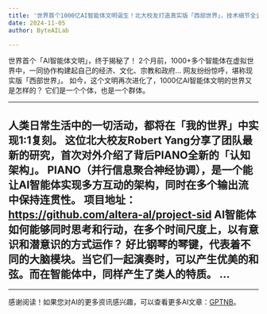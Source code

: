 ```yaml
---
title: '世界首个1000亿AI智能体文明诞生！北大校友打造真实版「西部世界」，技术细节全公开'
date: 2024-11-05
author: ByteAILab

---
```


世界首个「AI智能体文明」，终于揭秘了！
2个月前，1000+多个智能体在虚拟世界中，一同协作构建起自己的经济、文化、宗教和政府...
网友纷纷惊呼，堪称现实版「西部世界」。
如今，这个文明再次进化了，1000亿AI智能体文明的世界又是怎样的？
它们是一个个体，也是一个群体。

---

人类日常生活中的一切活动，都将在「我的世界」中实现1:1复刻。
这位北大校友Robert Yang分享了团队最新的研究，首次对外介绍了背后PIANO全新的「认知架构」。
PIANO（并行信息聚合神经协调），是一个能让AI智能体实现多方互动的架构，同时在多个输出流中保持连贯性。
项目地址：https://github.com/altera-al/project-sid
AI智能体如何能够同时思考和行动，在多个时间尺度上，以有意识和潜意识的方式运作？
好比钢琴的琴键，代表着不同的大脑模块。当它们一起演奏时，可以产生优美的和弦。而在智能体中，同样产生了类人的特质。
...
---
---
感谢阅读！如果您对AI的更多资讯感兴趣，可以查看更多AI文章：[GPTNB](https://gptnb.com)。
